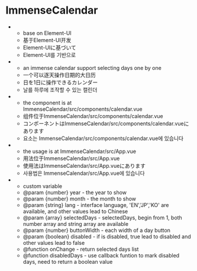 # ImmenseCalendar
* 
  * base on Element-UI
  * 基于Element-UI开发
  * Element-UIに基づいて
  * Element-UI를 기반으로
* 
  * an immense calendar support selecting days one by one
  * 一个可以逐天操作日期的大日历
  * 日を1日に操作できるカレンダー
  * 날를 하루에 조작할 수 있는 캘린더
* 
  * the component is at ImmenseCalendar/src/components/calendar.vue
  * 组件位于ImmenseCalendar/src/components/calendar.vue
  * コンポーネントはImmenseCalendar/src/components/calendar.vueにあります
  * 요소는 ImmenseCalendar/src/components/calendar.vue에 있습니다
* 
  * the usage is at ImmenseCalendar/src/App.vue
  * 用法位于ImmenseCalendar/src/App.vue
  * 使用法はImmenseCalendar/src/App.vueにあります
  * 사용법은 ImmenseCalendar/src/App.vue에 있습니다
* 
  * custom variable
  * @param {number} year - the year to show
  * @param {number} month - the month to show
  * @param {string} lang - interface language, 'EN','JP','KO' are available, and other values lead to Chinese
  * @param {array} selectedDays - selectedDays, begin from 1, both number array and string array are available
  * @param {number} buttonWidth - each width of a day button
  * @param {boolean} disabled - if is disabled, true lead to disabled and other values lead to false
  * @function onChange - return selected days list
  * @function disabledDays - use callback funtion to mark disabled days, need to return a boolean value

